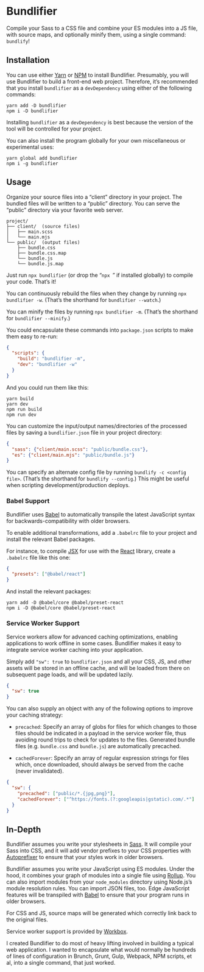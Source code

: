 # Bundlifier

Compile your Sass to a CSS file and combine your ES modules into a JS file, with
source maps, and optionally minify them, using a single command: `bundlify`!

## Installation

You can use either [Yarn][] or [NPM][] to install Bundlifier.  Presumably, you
will use Bundlifier to build a front-end web project.  Therefore, it’s
recommended that you install `bundlifier` as a `devDependency` using either of
the following commands:

```
yarn add -D bundlifier
npm i -D bundlifier
```

Installing `bundlifier` as a `devDependency` is best because the version of the
tool will be controlled for your project.

You can also install the program globally for your own miscellaneous or
experimental uses:

```
yarn global add bundlifier
npm i -g bundlifier
```

[Yarn]: https://yarnpkg.com/
[NPM]: https://www.npmjs.com/get-npm

## Usage

Organize your source files into a “client” directory in your project.  The
bundled files will be written to a “public” directory.  You can serve the
“public” directory via your favorite web server.

```
project/
├── client/  (source files)
│   ├── main.scss
│   └── main.mjs
└── public/  (output files)
    ├── bundle.css
    ├── bundle.css.map
    └── bundle.js
    └── bundle.js.map
```

Just run `npx bundlifier` (or drop the “`npx `” if installed globally) to compile
your code.  That’s it!

You can continuously rebuild the files when they change by running `npx
bundlifier -w`.  (That’s the shorthand for `bundlifier --watch`.)

You can minify the files by running `npx bundlifier -m`.  (That’s the shorthand
for `bundlifier --minify`.)

You could encapsulate these commands into `package.json` scripts to make them
easy to re-run:

```json
{
  "scripts": {
    "build": "bundlifier -m",
    "dev": "bundlifier -w"
  }
}
```

And you could run them like this:

```
yarn build
yarn dev
npm run build
npm run dev
```

You can customize the input/output names/directories of the processed files by
saving a `bundlifier.json` file in your project directory:

```json
{
  "sass": {"client/main.scss": "public/bundle.css"},
  "es": {"client/main.mjs": "public/bundle.js"}
}
```

You can specify an alternate config file by running `bundlify -c <config file>`.
(That’s the shorthand for `bundlify --config`.)  This might be useful when
scripting development/production deploys.

### Babel Support

Bundlifier uses [Babel][] to automatically transpile the latest JavaScript
syntax for backwards-compatibility with older browsers.

To enable additional transformations, add a `.babelrc` file to your project and
install the relevant Babel packages.

For instance, to compile [JSX][] for use with the [React][] library, create a
`.babelrc` file like this one:

```json
{
  "presets": ["@babel/react"]
}
```

And install the relevant packages:

```
yarn add -D @babel/core @babel/preset-react
npm i -D @babel/core @babel/preset-react
```

[Babel]: https://babeljs.io/
[JSX]: https://reactjs.org/docs/introducing-jsx.html
[React]: https://reactjs.org/

### Service Worker Support

Service workers allow for advanced caching optimizations, enabling applications
to work offline in some cases.  Bundlifier makes it easy to integrate service
worker caching into your application.

Simply add `"sw": true` to `bundlifier.json` and all your CSS, JS, and other
assets will be stored in an offline cache, and will be loaded from there on
subsequent page loads, and will be updated lazily.

```json
{
  "sw": true
}
```

You can also supply an object with any of the following options to improve your
caching strategy:

- `precached`: Specify an array of globs for files for which changes to those
  files should be indicated in a payload in the service worker file, thus
  avoiding round trips to check for updates to the files.  Generated bundle
  files (e.g. `bundle.css` and `bundle.js`) are automatically precached.

- `cachedForever`: Specify an array of regular expression strings for files
  which, once downloaded, should always be served from the cache (never
  invalidated).

```json
{
  "sw": {
    "precached": ["public/*.{jpg,png}"],
    "cachedForever": ["^https://fonts.(?:googleapis|gstatic).com/.*"]
  }
}
```

## In-Depth

Bundlifier assumes you write your stylesheets in [Sass][].  It will compile your
Sass into CSS, and it will add vendor prefixes to your CSS properties with
[Autoprefixer][] to ensure that your styles work in older browsers.

[Sass]: http://sass-lang.com/
[Autoprefixer]: https://github.com/postcss/autoprefixer

Bundlifier assumes you write your JavaScript using ES modules.  Under the hood,
it combines your graph of modules into a single file using [Rollup][].  You can
also import modules from your `node_modules` directory using Node.js’s module
resolution rules.  You can import JSON files, too.  Edge JavaScript features
will be transpiled with [Babel][] to ensure that your program runs in older
browsers.

[Rollup]: https://rollupjs.org/

For CSS and JS, source maps will be generated which correctly link back to the
original files.

Service worker support is provided by [Workbox][].

[Workbox]: https://developers.google.com/web/tools/workbox/

I created Bundlifier to do most of heavy lifting involved in building a typical
web application.  I wanted to encapsulate what would normally be hundreds of
lines of configuration in Brunch, Grunt, Gulp, Webpack, NPM scripts, et al, into
a single command, that just worked.
